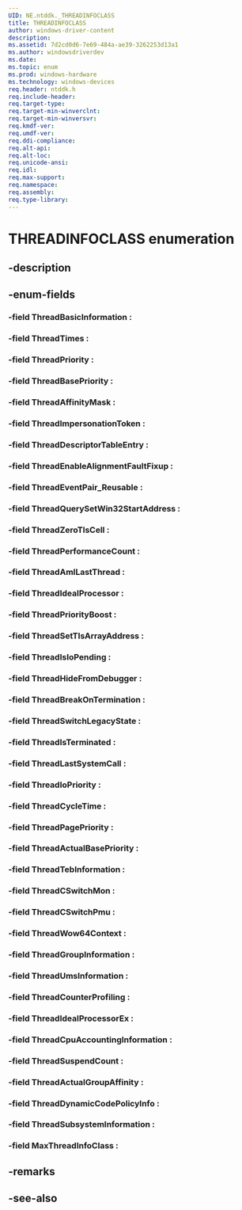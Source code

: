 ```yaml
---
UID: NE.ntddk._THREADINFOCLASS
title: THREADINFOCLASS
author: windows-driver-content
description: 
ms.assetid: 7d2cd0d6-7e69-484a-ae39-3262253d13a1
ms.author: windowsdriverdev
ms.date: 
ms.topic: enum
ms.prod: windows-hardware
ms.technology: windows-devices
req.header: ntddk.h
req.include-header:
req.target-type:
req.target-min-winverclnt:
req.target-min-winversvr:
req.kmdf-ver:
req.umdf-ver:
req.ddi-compliance:
req.alt-api:
req.alt-loc:
req.unicode-ansi:
req.idl:
req.max-support:
req.namespace:
req.assembly:
req.type-library:
---
```


# THREADINFOCLASS enumeration

## -description



## -enum-fields

### -field ThreadBasicInformation : 
### -field ThreadTimes : 
### -field ThreadPriority : 
### -field ThreadBasePriority : 
### -field ThreadAffinityMask : 
### -field ThreadImpersonationToken : 
### -field ThreadDescriptorTableEntry : 
### -field ThreadEnableAlignmentFaultFixup : 
### -field ThreadEventPair_Reusable : 
### -field ThreadQuerySetWin32StartAddress : 
### -field ThreadZeroTlsCell : 
### -field ThreadPerformanceCount : 
### -field ThreadAmILastThread : 
### -field ThreadIdealProcessor : 
### -field ThreadPriorityBoost : 
### -field ThreadSetTlsArrayAddress : 
### -field ThreadIsIoPending : 
### -field ThreadHideFromDebugger : 
### -field ThreadBreakOnTermination : 
### -field ThreadSwitchLegacyState : 
### -field ThreadIsTerminated : 
### -field ThreadLastSystemCall : 
### -field ThreadIoPriority : 
### -field ThreadCycleTime : 
### -field ThreadPagePriority : 
### -field ThreadActualBasePriority : 
### -field ThreadTebInformation : 
### -field ThreadCSwitchMon : 
### -field ThreadCSwitchPmu : 
### -field ThreadWow64Context : 
### -field ThreadGroupInformation : 
### -field ThreadUmsInformation : 
### -field ThreadCounterProfiling : 
### -field ThreadIdealProcessorEx : 
### -field ThreadCpuAccountingInformation : 
### -field ThreadSuspendCount : 
### -field ThreadActualGroupAffinity : 
### -field ThreadDynamicCodePolicyInfo : 
### -field ThreadSubsystemInformation : 
### -field MaxThreadInfoClass : 

## -remarks

## -see-also